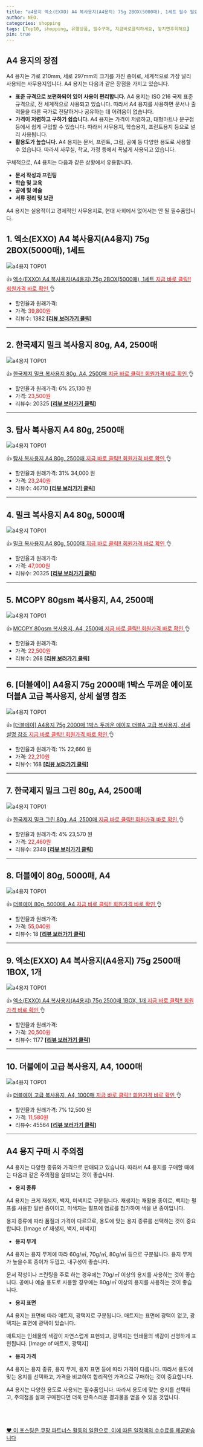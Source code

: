 ```yaml
---
title: "a4용지 엑소(EXXO) A4 복사용지(A4용지) 75g 2BOX(5000매), 1세트 필수 필요 추천 제품 비교 최저 가격 비교 장점 구매가이드"
author: NEO.
categories: shopping
tags: [Top10, shopping, 유행상품, 필수구매, 지금바로클릭하세요, 놓치면후회해요]
pin: true
---
```

**<h2>A4 용지의 장점</h2>**

A4 용지는 가로 210mm, 세로 297mm의 크기를 가진 종이로, 세계적으로 가장 널리 사용되는 사무용지입니다. A4 용지는 다음과 같은 장점을 가지고 있습니다.

* **표준 규격으로 보편화되어 있어 사용이 편리합니다.** A4 용지는 ISO 216 국제 표준 규격으로, 전 세계적으로 사용되고 있습니다. 따라서 A4 용지를 사용하면 문서나 출력물을 다른 국가로 전달하거나 공유하는 데 어려움이 없습니다.
* **가격이 저렴하고 구하기 쉽습니다.** A4 용지는 가격이 저렴하고, 대형마트나 문구점 등에서 쉽게 구입할 수 있습니다. 따라서 사무용지, 학습용지, 프린트용지 등으로 널리 사용됩니다.
* **활용도가 높습니다.** A4 용지는 문서, 프린트, 그림, 공예 등 다양한 용도로 사용할 수 있습니다. 따라서 사무실, 학교, 가정 등에서 폭넓게 사용되고 있습니다.

구체적으로, A4 용지는 다음과 같은 상황에서 유용합니다.

* **문서 작성과 프린팅**
* **학습 및 교육**
* **공예 및 예술**
* **서류 정리 및 보관**

A4 용지는 실용적이고 경제적인 사무용지로, 현대 사회에서 없어서는 안 될 필수품입니다.

   

## 1. 엑소(EXXO) A4 복사용지(A4용지) 75g 2BOX(5000매), 1세트

![a4용지 TOP01](https://thumbnail6.coupangcdn.com/thumbnails/remote/490x490ex/image/vendor_inventory/51c7/1c148286d5204e1db0653896a0ee732fd5b27e48a2a8e7e101158ec7bf6d.jpg)


👍 [엑소(EXXO) A4 복사용지(A4용지) 75g 2BOX(5000매), 1세트 <font color=red> 지금 바로 클릭!! 회원가격 바로 확인 </font> ](https://link.coupang.com/re/AFFSDP?lptag=AF3617701&subid=GithubCoopas&pageKey=2361012157&traceid=V0-153&itemId=4099132588&vendorItemId=72083096402) 👌 


- 할인율과 원래가격: 
- 가격: <span style='color:red'>39,800원</span>
- 리뷰수: 1382  [**[리뷰 보러가기 클릭]**](https://link.coupang.com/re/AFFSDP?lptag=AF3617701&subid=GithubCoopas&pageKey=2361012157&traceid=V0-153&itemId=4099132588&vendorItemId=72083096402)

---


   

## 2. 한국제지 밀크 복사용지 80g, A4, 2500매

![a4용지 TOP01](https://thumbnail8.coupangcdn.com/thumbnails/remote/490x490ex/image/vendor_inventory/d9f7/65445c007a71fb7fcec1aca894254ae70fe51d73194037f6eeef4c7e747c.jpg)


👍 [한국제지 밀크 복사용지 80g, A4, 2500매 <font color=red> 지금 바로 클릭!! 회원가격 바로 확인 </font> ](https://link.coupang.com/re/AFFSDP?lptag=AF3617701&subid=GithubCoopas&pageKey=6836222199&traceid=V0-153&itemId=16242553161&vendorItemId=86950911539) 👌 


- 할인율과 원래가격: 6%  25,130   원
- 가격: <span style='color:red'>23,500원</span>
- 리뷰수: 20325  [**[리뷰 보러가기 클릭]**](https://link.coupang.com/re/AFFSDP?lptag=AF3617701&subid=GithubCoopas&pageKey=6836222199&traceid=V0-153&itemId=16242553161&vendorItemId=86950911539)

---


   

## 3. 탐사 복사용지 A4 80g, 2500매

![a4용지 TOP01](https://thumbnail8.coupangcdn.com/thumbnails/remote/490x490ex/image/retail/images/161374574856290-ac1ade58-b53b-4f55-9eab-0124d7de6c26.jpg)


👍 [탐사 복사용지 A4 80g, 2500매 <font color=red> 지금 바로 클릭!! 회원가격 바로 확인 </font> ](https://link.coupang.com/re/AFFSDP?lptag=AF3617701&subid=GithubCoopas&pageKey=33939970&traceid=V0-153&itemId=126545710&vendorItemId=3260033119) 👌 


- 할인율과 원래가격: 31%  34,000   원
- 가격: <span style='color:red'>23,240원</span>
- 리뷰수: 46710  [**[리뷰 보러가기 클릭]**](https://link.coupang.com/re/AFFSDP?lptag=AF3617701&subid=GithubCoopas&pageKey=33939970&traceid=V0-153&itemId=126545710&vendorItemId=3260033119)

---


   

## 4. 밀크 복사용지 A4 80g, 5000매

![a4용지 TOP01](https://thumbnail10.coupangcdn.com/thumbnails/remote/490x490ex/image/vendor_inventory/dd73/570a94bca87afb8d2cd9a99f5bcc0b218756b1f7c8fd70345ddd5cdbd4f1.jpg)


👍 [밀크 복사용지 A4 80g, 5000매 <font color=red> 지금 바로 클릭!! 회원가격 바로 확인 </font> ](https://link.coupang.com/re/AFFSDP?lptag=AF3617701&subid=GithubCoopas&pageKey=6836222199&traceid=V0-153&itemId=19640678333&vendorItemId=87237955834) 👌 


- 할인율과 원래가격: 
- 가격: <span style='color:red'>47,000원</span>
- 리뷰수: 20325  [**[리뷰 보러가기 클릭]**](https://link.coupang.com/re/AFFSDP?lptag=AF3617701&subid=GithubCoopas&pageKey=6836222199&traceid=V0-153&itemId=19640678333&vendorItemId=87237955834)

---


   

## 5. MCOPY 80gsm 복사용지, A4, 2500매

![a4용지 TOP01](https://thumbnail6.coupangcdn.com/thumbnails/remote/490x490ex/image/retail/images/2023/04/20/16/2/c30a4337-2260-47af-9e8d-9655790af7ed.jpg)


👍 [MCOPY 80gsm 복사용지, A4, 2500매 <font color=red> 지금 바로 클릭!! 회원가격 바로 확인 </font> ](https://link.coupang.com/re/AFFSDP?lptag=AF3617701&subid=GithubCoopas&pageKey=7282188696&traceid=V0-153&itemId=18594511702&vendorItemId=85730695681) 👌 


- 할인율과 원래가격: 
- 가격: <span style='color:red'>22,500원</span>
- 리뷰수: 268  [**[리뷰 보러가기 클릭]**](https://link.coupang.com/re/AFFSDP?lptag=AF3617701&subid=GithubCoopas&pageKey=7282188696&traceid=V0-153&itemId=18594511702&vendorItemId=85730695681)

---


   

## 6. [더블에이] A4용지 75g 2000매 1박스 두꺼운 에이포 더블A 고급 복사용지, 상세 설명 참조

![a4용지 TOP01](https://thumbnail9.coupangcdn.com/thumbnails/remote/490x490ex/image/vendor_inventory/ccf0/ebd78f69a30d5dc249e24bbdb706e88b62d0a80b842d15f98a3de3e97187.jpg)


👍 [[더블에이] A4용지 75g 2000매 1박스 두꺼운 에이포 더블A 고급 복사용지, 상세 설명 참조 <font color=red> 지금 바로 클릭!! 회원가격 바로 확인 </font> ](https://link.coupang.com/re/AFFSDP?lptag=AF3617701&subid=GithubCoopas&pageKey=7276791838&traceid=V0-153&itemId=18570222412&vendorItemId=85707386248) 👌 


- 할인율과 원래가격: 1%  22,660   원
- 가격: <span style='color:red'>22,210원</span>
- 리뷰수: 168  [**[리뷰 보러가기 클릭]**](https://link.coupang.com/re/AFFSDP?lptag=AF3617701&subid=GithubCoopas&pageKey=7276791838&traceid=V0-153&itemId=18570222412&vendorItemId=85707386248)

---


   

## 7. 한국제지 밀크 그린 80g, A4, 2500매

![a4용지 TOP01](https://thumbnail8.coupangcdn.com/thumbnails/remote/490x490ex/image/retail/images/2439517649533491-ff37e59e-d88f-4d2d-9c07-30e2c355c830.jpg)


👍 [한국제지 밀크 그린 80g, A4, 2500매 <font color=red> 지금 바로 클릭!! 회원가격 바로 확인 </font> ](https://link.coupang.com/re/AFFSDP?lptag=AF3617701&subid=GithubCoopas&pageKey=6598488823&traceid=V0-153&itemId=14917169902&vendorItemId=82154471346) 👌 


- 할인율과 원래가격: 4%  23,570   원
- 가격: <span style='color:red'>22,460원</span>
- 리뷰수: 2348  [**[리뷰 보러가기 클릭]**](https://link.coupang.com/re/AFFSDP?lptag=AF3617701&subid=GithubCoopas&pageKey=6598488823&traceid=V0-153&itemId=14917169902&vendorItemId=82154471346)

---


   

## 8. 더블에이 80g, 5000매, A4

![a4용지 TOP01](https://thumbnail6.coupangcdn.com/thumbnails/remote/490x490ex/image/vendor_inventory/8603/c0e32c0f190dc4df5d5df540c9e943d3e4f1ae8e4698318a1067910449c1.png)


👍 [더블에이 80g, 5000매, A4 <font color=red> 지금 바로 클릭!! 회원가격 바로 확인 </font> ](https://link.coupang.com/re/AFFSDP?lptag=AF3617701&subid=GithubCoopas&pageKey=7675596984&traceid=V0-153&itemId=20487662348&vendorItemId=87870788947) 👌 


- 할인율과 원래가격: 
- 가격: <span style='color:red'>55,040원</span>
- 리뷰수: 18  [**[리뷰 보러가기 클릭]**](https://link.coupang.com/re/AFFSDP?lptag=AF3617701&subid=GithubCoopas&pageKey=7675596984&traceid=V0-153&itemId=20487662348&vendorItemId=87870788947)

---


   

## 9. 엑소(EXXO) A4 복사용지(A4용지) 75g 2500매 1BOX, 1개

![a4용지 TOP01](https://thumbnail6.coupangcdn.com/thumbnails/remote/490x490ex/image/vendor_inventory/2bea/dda826883a1edf84b6f0da6c4f9e64fadf787474bfccfae2b788747c76ee.jpg)


👍 [엑소(EXXO) A4 복사용지(A4용지) 75g 2500매 1BOX, 1개 <font color=red> 지금 바로 클릭!! 회원가격 바로 확인 </font> ](https://link.coupang.com/re/AFFSDP?lptag=AF3617701&subid=GithubCoopas&pageKey=2232594663&traceid=V0-153&itemId=3809705122&vendorItemId=72095019015) 👌 


- 할인율과 원래가격: 
- 가격: <span style='color:red'>20,500원</span>
- 리뷰수: 1177  [**[리뷰 보러가기 클릭]**](https://link.coupang.com/re/AFFSDP?lptag=AF3617701&subid=GithubCoopas&pageKey=2232594663&traceid=V0-153&itemId=3809705122&vendorItemId=72095019015)

---


   

## 10. 더블에이 고급 복사용지, A4, 1000매

![a4용지 TOP01](https://thumbnail7.coupangcdn.com/thumbnails/remote/490x490ex/image/retail/images/9c153547-f1ee-40a4-85f7-3593c59142693962143528972807348.png)


👍 [더블에이 고급 복사용지, A4, 1000매 <font color=red> 지금 바로 클릭!! 회원가격 바로 확인 </font> ](https://link.coupang.com/re/AFFSDP?lptag=AF3617701&subid=GithubCoopas&pageKey=264493817&traceid=V0-153&itemId=20063729273&vendorItemId=87159658107) 👌 


- 할인율과 원래가격: 7%  12,500   원
- 가격: <span style='color:red'>11,580원</span>
- 리뷰수: 45564  [**[리뷰 보러가기 클릭]**](https://link.coupang.com/re/AFFSDP?lptag=AF3617701&subid=GithubCoopas&pageKey=264493817&traceid=V0-153&itemId=20063729273&vendorItemId=87159658107)

---
**<h2>A4 용지 구매 시 주의점</h2>**

A4 용지는 다양한 종류와 가격으로 판매되고 있습니다. 따라서 A4 용지를 구매할 때에는 다음과 같은 주의점을 살펴보는 것이 좋습니다.

* **용지 종류**

A4 용지는 크게 재생지, 백지, 미색지로 구분됩니다. 재생지는 재활용 종이로, 백지는 펄프를 사용한 일반 종이이고, 미색지는 펄프에 염료를 첨가하여 색을 낸 종이입니다.

용지 종류에 따라 품질과 가격이 다르므로, 용도에 맞는 용지 종류를 선택하는 것이 중요합니다.
[Image of 재생지, 백지, 미색지]

* **용지 무게**

A4 용지는 용지 무게에 따라 60g/㎡, 70g/㎡, 80g/㎡ 등으로 구분됩니다. 용지 무게가 높을수록 종이가 두껍고, 내구성이 좋습니다.

문서 작성이나 프린팅을 주로 하는 경우에는 70g/㎡ 이상의 용지를 사용하는 것이 좋습니다. 공예나 예술 용도로 사용할 경우에는 80g/㎡ 이상의 용지를 사용하는 것이 좋습니다.

* **용지 표면**

A4 용지는 표면에 따라 매트지, 광택지로 구분됩니다. 매트지는 표면에 광택이 없고, 광택지는 표면에 광택이 있습니다.

매트지는 인쇄물의 색감이 자연스럽게 표현되고, 광택지는 인쇄물의 색감이 선명하게 표현됩니다.
[Image of 매트지, 광택지]

* **용지 가격**

A4 용지는 용지 종류, 용지 무게, 용지 표면 등에 따라 가격이 다릅니다. 따라서 용도에 맞는 용지를 선택하고, 가격을 비교하여 합리적인 가격으로 구매하는 것이 중요합니다.

A4 용지는 다양한 용도로 사용되는 필수품입니다. 따라서 용도에 맞는 용지를 선택하고, 주의점을 살펴 구매한다면 더욱 만족스러운 결과물을 얻을 수 있을 것입니다.<br><br><br><br><br> [ ❤  이 포스팅은 쿠팡 파트너스 활동의 일환으로, 이에 따른 일정액의 수수료를 제공받습니다](https://link.coupang.com/a/bcEFyh)